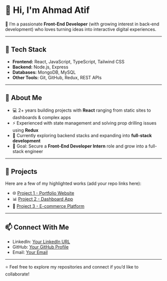# 👋 Hi, I'm Ahmad Atif  

🚀 I’m a passionate **Front-End Developer** (with growing interest in back-end development) who loves turning ideas into interactive digital experiences.  

---

## 🔧 Tech Stack
- **Frontend:** React, JavaScript, TypeScript, Tailwind CSS  
- **Backend:** Node.js, Express  
- **Databases:** MongoDB, MySQL  
- **Other Tools:** Git, GitHub, Redux, REST APIs  

---

## 📌 About Me
- 💻 2+ years building projects with **React** ranging from static sites to dashboards & complex apps  
- ⚡ Experienced with state management and solving prop drilling issues using **Redux**  
- 🌱 Currently exploring backend stacks and expanding into **full-stack development**  
- 🎯 Goal: Secure a **Front-End Developer Intern** role and grow into a full-stack engineer  

---

## 📂 Projects
Here are a few of my highlighted works (add your repo links here):
- 🌐 [Project 1 - Portfolio Website](#)  
- 📊 [Project 2 - Dashboard App](#)  
- 🛒 [Project 3 - E-commerce Platform](#)  

---

## 📫 Connect With Me
- LinkedIn: [Your LinkedIn URL](#)  
- GitHub: [Your GitHub Profile](#)  
- Email: [Your Email](#)  

---

⭐️ Feel free to explore my repositories and connect if you’d like to collaborate!
